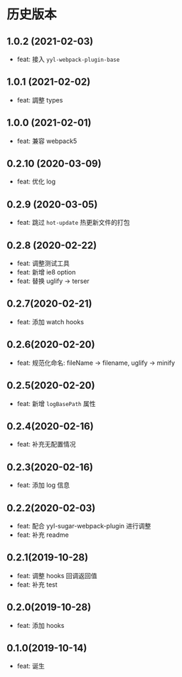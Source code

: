 # 历史版本

## 1.0.2 (2021-02-03)

- feat: 接入 `yyl-webpack-plugin-base`

## 1.0.1 (2021-02-02)

- feat: 調整 types

## 1.0.0 (2021-02-01)

- feat: 兼容 webpack5

## 0.2.10 (2020-03-09)

- feat: 优化 log

## 0.2.9 (2020-03-05)

- feat: 跳过 `hot-update` 热更新文件的打包

## 0.2.8 (2020-02-22)

- feat: 调整测试工具
- feat: 新增 ie8 option
- feat: 替换 uglify -> terser

## 0.2.7(2020-02-21)

- feat: 添加 watch hooks

## 0.2.6(2020-02-20)

- feat: 规范化命名: fileName -> filename, uglify -> minify

## 0.2.5(2020-02-20)

- feat: 新增 `logBasePath` 属性

## 0.2.4(2020-02-16)

- feat: 补充无配置情况

## 0.2.3(2020-02-16)

- feat: 添加 log 信息

## 0.2.2(2020-02-03)

- feat: 配合 yyl-sugar-webpack-plugin 进行调整
- feat: 补充 readme

## 0.2.1(2019-10-28)

- feat: 调整 hooks 回调返回值
- feat: 补充 test

## 0.2.0(2019-10-28)

- feat: 添加 hooks

## 0.1.0(2019-10-14)

- feat: 诞生
